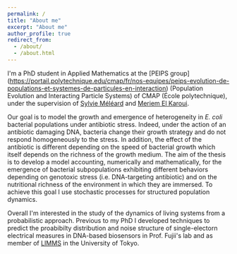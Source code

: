 ```yaml
---
permalink: /
title: "About me"
excerpt: "About me"
author_profile: true
redirect_from: 
  - /about/
  - /about.html
---
```


I'm a PhD student in Applied Mathematics at the [PEIPS group] (https://portail.polytechnique.edu/cmap/fr/nos-equipes/peips-evolution-de-populations-et-systemes-de-particules-en-interaction) (Population Evolution and Interacting Particle Systems) of  CMAP (École polytechnique), under the supervision of [Sylvie Méléard](https://sites.google.com/view/sylvie-meleard/accueil) and [Meriem El Karoui](http://www.elkarouilab.fr/). 

Our goal is to model the growth and emergence of heterogeneity in *E. coli* bacterial populations under antibiotic stress. Indeed, under the action of an antibiotic damaging DNA, bacteria change their growth strategy and do not respond homogeneously to the stress. In addition, the effect of the antibiotic is different depending on the speed of bacterial growth which itself depends on the richness of the growth medium. The aim of the thesis is to develop a model accounting, numerically and mathematically, for the emergence of bacterial subpopulations exhibiting different behaviors depending on genotoxic stress (i.e. DNA-targeting antibiotic) and on the nutritional richness of the environment in which they are immersed. To achieve this goal I use stochastic processes for structured population dynamics.

Overall I'm interested in the study of the dynamics of living systems from a probabilistic approach. Previous to my PhD I developed techniques to predict the proabibilty distribution and noise structure of single-electorn electrical measures in DNA-based biosensors in Prof. Fujii's lab and as member of [LIMMS](https://limmshp.iis.u-tokyo.ac.jp/) in the University of Tokyo.
